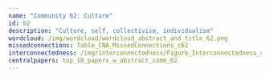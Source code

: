 ```yaml
---
name: "Community 62: Culture"
id: 62
description: "Culture, self, collectivism, individualism"
wordcloud: /img/wordcloud/wordcloud_abstract_and_title_62.png
missedconnections: Table_CNA_MissedConnections_c62
interconnectedness: /img/interconnectedness/Figure_Interconnectedness_c62.png
centralpapers: top_10_papers_w_abstract_comm_62
---
```

